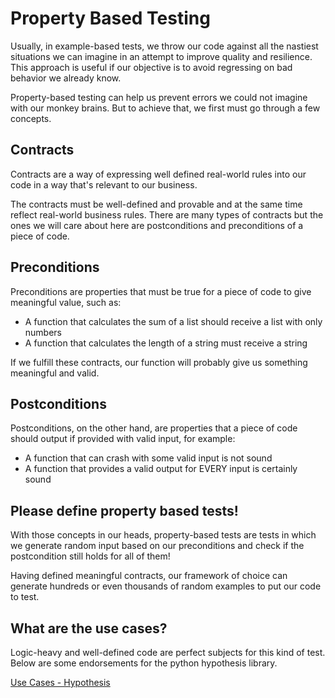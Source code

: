 # Property Based Testing

Usually, in example-based tests, we throw our code against all the nastiest situations we can imagine in an attempt to improve quality and resilience. This approach is useful if our objective is to avoid regressing on bad behavior we already know.

Property-based testing can help us prevent errors we could not imagine with our monkey brains. But to achieve that, we first must go through a few concepts.


## Contracts

Contracts are a way of expressing well defined real-world rules into our code in a way that's relevant to our business.

The contracts must be well-defined and provable and at the same time reflect real-world business rules. There are many types of contracts but the ones we will care about here are postconditions and preconditions of a piece of code.

## Preconditions

Preconditions are properties that must be true for a piece of code to give meaningful value, such as:

- A function that calculates the sum of a list should receive a list with only numbers
- A function that calculates the length of a string must receive a string

If we fulfill these contracts, our function will probably give us something meaningful and valid.


## Postconditions

Postconditions, on the other hand, are properties that a piece of code should output if provided with valid input, for example:

- A function that can crash with some valid input is not sound
- A function that provides a valid output for EVERY input is certainly sound


## Please define property based tests!

With those concepts in our heads, property-based tests are tests in which we generate random input based on our preconditions and check if the postcondition still holds for all of them!

Having defined meaningful contracts, our framework of choice can generate hundreds or even thousands of random examples to put our code to test.


## What are the use cases?
Logic-heavy and well-defined code are perfect subjects for this kind of test. Below are some endorsements for the python hypothesis library.

[Use Cases - Hypothesis](https://hypothesis.readthedocs.io/en/latest/endorsements.html)